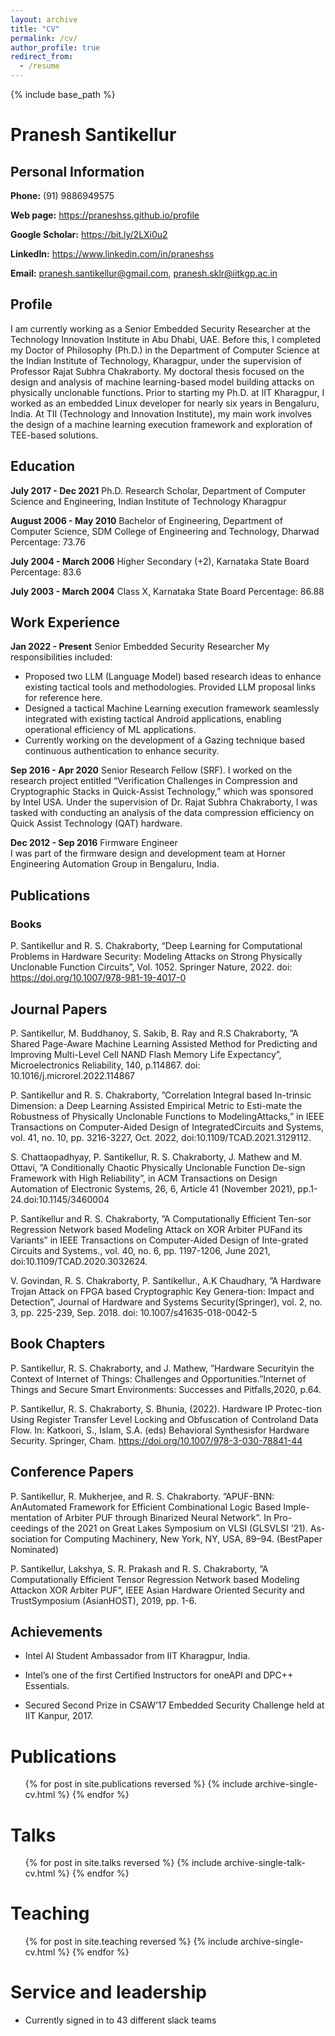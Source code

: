 ```yaml
---
layout: archive
title: "CV"
permalink: /cv/
author_profile: true
redirect_from:
  - /resume
---
```


{% include base_path %}

# Pranesh Santikellur

## Personal Information

**Phone:** (91) 9886949575

**Web page:** https://praneshss.github.io/profile  

**Google Scholar:** https://bit.ly/2LXi0u2

**LinkedIn:** https://www.linkedin.com/in/praneshss

**Email:** pranesh.santikellur@gmail.com, pranesh.sklr@iitkgp.ac.in

## Profile

I am currently working as a Senior Embedded Security Researcher at the Technology Innovation Institute in Abu Dhabi, UAE. Before this, I completed my Doctor of Philosophy (Ph.D.) in the Department of Computer Science at the Indian Institute of Technology, Kharagpur, under the supervision of Professor Rajat Subhra Chakraborty. My doctoral thesis focused on the design and analysis of machine learning-based model building attacks on physically unclonable functions. Prior to starting my Ph.D. at IIT Kharagpur, I worked as an embedded Linux developer for nearly six years in Bengaluru, India. At TII (Technology and Innovation Institute), my main work involves the design of a machine learning execution framework and exploration of TEE-based solutions.  

## Education

**July 2017 - Dec 2021** Ph.D. Research Scholar, Department of Computer Science and Engineering, Indian Institute of Technology Kharagpur  

**August 2006 - May 2010** Bachelor of Engineering, Department of Computer Science, SDM College of Engineering and Technology, Dharwad
Percentage: 73.76  

**July 2004 - March 2006** Higher Secondary (+2), Karnataka State Board
Percentage: 83.6  

**July 2003 - March 2004** Class X, Karnataka State Board
Percentage: 86.88

## Work Experience  

**Jan 2022 - Present** Senior Embedded Security Researcher
My responsibilities included:

- Proposed two LLM (Language Model) based research ideas to enhance existing tactical tools and methodologies. Provided LLM proposal links for reference here.
- Designed a tactical Machine Learning execution framework seamlessly integrated with existing tactical Android applications, enabling operational efficiency of ML applications.  
- Currently working on the development of a Gazing technique based continuous authentication to enhance security.

**Sep 2016 - Apr 2020** Senior Research Fellow (SRF).
I worked on the research project entitled “Verification Challenges in Compression and Cryptographic Stacks in Quick-Assist Technology,” which was sponsored by Intel USA. Under the supervision of Dr. Rajat Subhra Chakraborty, I was tasked with conducting an analysis of the data compression efficiency on Quick Assist Technology (QAT) hardware.

**Dec 2012 - Sep 2016** Firmware Engineer  
I was part of the firmware design and development team at Horner  Engineering Automation Group in Bengaluru, India.


## Publications

### Books
P. Santikellur and R. S. Chakraborty, “Deep Learning for Computational Problems in Hardware Security: Modeling Attacks on Strong Physically Unclonable Function Circuits”, Vol. 1052. Springer Nature, 2022. doi: https://doi.org/10.1007/978-981-19-4017-0

## Journal Papers  

P. Santikellur, M. Buddhanoy, S. Sakib, B. Ray and R.S Chakraborty, ”A Shared Page-Aware Machine Learning Assisted Method for Predicting and Improving Multi-Level Cell NAND Flash Memory Life Expectancy”, Microelectronics Reliability, 140, p.114867. doi: 10.1016/j.microrel.2022.114867

P. Santikellur and R. S. Chakraborty, ”Correlation Integral based In-trinsic Dimension: a Deep Learning Assisted Empirical Metric to Esti-mate the Robustness of Physically Unclonable Functions to ModelingAttacks,” in IEEE Transactions on Computer-Aided Design of IntegratedCircuits and Systems, vol. 41, no. 10, pp. 3216-3227, Oct. 2022, doi:10.1109/TCAD.2021.3129112.

S. Chattaopadhyay, P. Santikellur, R. S. Chakraborty, J. Mathew and M. Ottavi, ”A Conditionally Chaotic Physically Unclonable Function De-sign Framework with High Reliability”, in ACM Transactions on Design Automation of Electronic Systems, 26, 6, Article 41 (November 2021), pp.1-24.doi:10.1145/3460004  

P. Santikellur and R. S. Chakraborty, ”A Computationally Efficient Ten-sor Regression Network based Modeling Attack on XOR Arbiter PUFand its Variants” in IEEE Transactions on Computer-Aided Design of Inte-grated Circuits and Systems., vol. 40, no. 6, pp. 1197-1206, June 2021, doi:10.1109/TCAD.2020.3032624.  

V. Govindan, R. S. Chakraborty, P. Santikellur., A.K Chaudhary, ”A Hardware Trojan Attack on FPGA based Cryptographic Key Genera-tion: Impact and Detection”, Journal of Hardware and Systems Security(Springer), vol. 2, no. 3, pp. 225-239, Sep. 2018. doi: 10.1007/s41635-018-0042-5  

## Book Chapters  

P. Santikellur, R. S. Chakraborty, and J. Mathew, ”Hardware Securityin the Context of Internet of Things: Challenges and Opportunities.”Internet of Things and Secure Smart Environments: Successes and Pitfalls,2020, p.64.  

P. Santikellur, R. S. Chakraborty, S. Bhunia, (2022). Hardware IP Protec-tion Using Register Transfer Level Locking and Obfuscation of Controland Data Flow. In: Katkoori, S., Islam, S.A. (eds) Behavioral Synthesisfor Hardware Security. Springer, Cham. https://doi.org/10.1007/978-3-030-78841-44  

## Conference Papers  

P. Santikellur, R. Mukherjee, and R. S. Chakraborty. ”APUF-BNN: AnAutomated Framework for Efficient Combinational Logic Based Imple-mentation of Arbiter PUF through Binarized Neural Network”. In Pro-ceedings of the 2021 on Great Lakes Symposium on VLSI (GLSVLSI ’21). As-sociation for Computing Machinery, New York, NY, USA, 89–94. (BestPaper Nominated)  

P. Santikellur, Lakshya, S. R. Prakash and R. S. Chakraborty, ”A Computationally Efficient Tensor Regression Network based Modeling Attackon XOR Arbiter PUF”, IEEE Asian Hardware Oriented Security and TrustSymposium (AsianHOST), 2019, pp. 1-6.

## Achievements  

- Intel AI Student Ambassador from IIT Kharagpur, India.  

- Intel’s one of the first Certified Instructors for oneAPI and DPC++ Essentials.  

- Secured Second Prize in CSAW’17 Embedded Security Challenge held at IIT Kanpur, 2017.


Publications
======
  <ul>{% for post in site.publications reversed %}
    {% include archive-single-cv.html %}
  {% endfor %}</ul>
  
Talks
======
  <ul>{% for post in site.talks reversed %}
    {% include archive-single-talk-cv.html  %}
  {% endfor %}</ul>
  
Teaching
======
  <ul>{% for post in site.teaching reversed %}
    {% include archive-single-cv.html %}
  {% endfor %}</ul>
  
Service and leadership
======
* Currently signed in to 43 different slack teams
